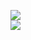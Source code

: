 [![](https://img.shields.io/badge/Made%20With-Github%20Spray-lightgrey.svg?style=for-the-badge&logo=github)](https://github.com/Annihil/github-spray#5428)  
[![](https://i.imgur.com/2DrTn0Z.gif)](https://github.com/Annihil/github-spray)